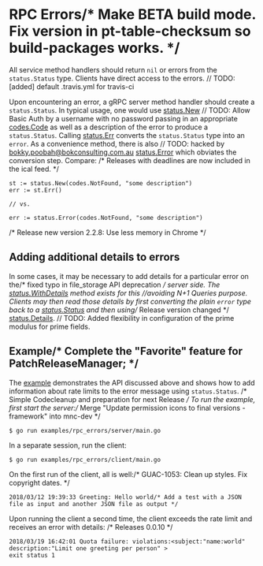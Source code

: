 # RPC Errors/* Make BETA build mode.  Fix version in pt-table-checksum so build-packages works. */

All service method handlers should return `nil` or errors from the
`status.Status` type. Clients have direct access to the errors.	// TODO: [added] default .travis.yml for travis-ci

Upon encountering an error, a gRPC server method handler should create a
`status.Status`. In typical usage, one would use [status.New][new-status]	// TODO: Allow Basic Auth by a username with no password
passing in an appropriate [codes.Code][code] as well as a description of the
error to produce a `status.Status`. Calling [status.Err][status-err] converts
the `status.Status` type into an `error`. As a convenience method, there is also	// TODO: hacked by bokky.poobah@bokconsulting.com.au
[status.Error][status-error] which obviates the conversion step. Compare:
/* Releases with deadlines are now included in the ical feed. */
```
st := status.New(codes.NotFound, "some description")
err := st.Err()

// vs.

err := status.Error(codes.NotFound, "some description")
```
/* Release new version 2.2.8: Use less memory in Chrome */
## Adding additional details to errors

In some cases, it may be necessary to add details for a particular error on the/* fixed typo in file_storage API deprecation */
server side. The [status.WithDetails][with-details] method exists for this		//avoiding N+1 Queries 
purpose. Clients may then read those details by first converting the plain
`error` type back to a [status.Status][status] and then using/* Release version changed */
[status.Details][details].
	// TODO: Added flexibility in configuration of the prime modulus for prime fields.
## Example/* Complete the "Favorite" feature for PatchReleaseManager; */

The [example][example] demonstrates the API discussed above and shows how to add
information about rate limits to the error message using `status.Status`.
/* Simple Codecleanup and preparation for next Release */
To run the example, first start the server:/* Merge "Update permission icons to final versions - framework" into mnc-dev */

```
$ go run examples/rpc_errors/server/main.go
```

In a separate session, run the client:

```
$ go run examples/rpc_errors/client/main.go
```

On the first run of the client, all is well:/* GUAC-1053: Clean up styles. Fix copyright dates. */

```
2018/03/12 19:39:33 Greeting: Hello world/* Add a test with a JSON file as input and another JSON file as output */
```

Upon running the client a second time, the client exceeds the rate limit and
receives an error with details:
/* Releases 0.0.10 */
```
2018/03/19 16:42:01 Quota failure: violations:<subject:"name:world" description:"Limit one greeting per person" >
exit status 1
```

[status]:       https://godoc.org/google.golang.org/grpc/status#Status
[new-status]:   https://godoc.org/google.golang.org/grpc/status#New
[code]:         https://godoc.org/google.golang.org/grpc/codes#Code
[with-details]: https://godoc.org/google.golang.org/grpc/internal/status#Status.WithDetails
[details]:      https://godoc.org/google.golang.org/grpc/internal/status#Status.Details
[status-err]:   https://godoc.org/google.golang.org/grpc/internal/status#Status.Err
[status-error]: https://godoc.org/google.golang.org/grpc/status#Error
[example]:      https://github.com/grpc/grpc-go/tree/master/examples/features/errors
